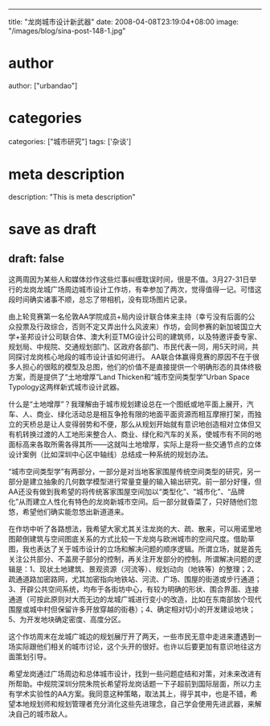 
---
title: "龙岗城市设计新武器"
date: 2008-04-08T23:19:04+08:00
image: "/images/blog/sina-post-148-1.jpg"
# author
author: ["urbandao"]
# categories
categories: ["城市研究"]
tags: ['杂谈']
# meta description
description: "This is meta description"
# save as draft
draft: false
---

这两周因为某些人和媒体炒作这些烂事纠缠耽误时间，很是不值。3月27-31日举行的龙岗龙城广场周边城市设计工作坊，有幸参加了两次，觉得值得一记。可惜这段时间确实诸事不顺，总忘了带相机，没有现场图片记录。

由上轮竞赛第一名伦敦AA学院成员+局内设计联合体来主持（幸亏没有后面的公众投票及行政综合，否则不定又弄出什么风波来）作坊，会同参赛的新加坡国立大学+圣邦设计公司联合体、澳大利亚TMG设计公司的建筑师，以及特邀评委专家、规划局、中规院、交通规划部门、区政府各部门、市民代表一同，用5天时间，共同探讨龙岗核心地段的城市设计该如何进行。
AA联合体赢得竞赛的原因不在于很多人担心的很眩的模型及总图，他们的价值不是直接提供一个明确形态的具体终极方案，而是提供了“土地增厚”Land Thicken和“城市空间类型学”Urban Space Typology这两样新式城市设计武器。

什么是“土地增厚”？我理解由于城市规划建设总在一个图纸或地平面上展开，汽车、人、商业、绿化活动总是相互争抢有限的地面平面资源而相互摩擦打架，而独立的天桥总是让人变得弱势和不便，那么从规划开始就有意识地创造相对立体但又有机转换过渡的人工地形来整合人、商业、绿化和汽车的关系，使城市有不同的地面标高来各取所需各得其所——这就叫土地增厚，实际上是将一些交通节点的立体设计案例（比如深圳中心区中轴线）总结成一种系统的规划办法。

“城市空间类型学”有两部分，一部分是对当地客家围屋传统空间类型的研究，另一部分是建立抽象的几何数学模型进行常量变量的输入输出研究。前一部分好懂，但AA还没有做到我希望的将传统客家围屋空间加以“类型化”、“城市化”、“品牌化”从而建立人性化有特色的龙岗新城市空间。后一部分就昏菜了，只好随他们忽悠，希望他们确实能忽悠出新道道来。

在作坊中听了各路想法，我希望大家尤其关注龙岗的大、疏、散来，可以用诺里地图颠倒建筑与空间图底关系的方式比较一下龙岗与欧洲城市的空间尺度。借助草图，我也表达了关于城市设计的立场和解决问题的顺序逻辑。所谓立场，就是首先关注公共部分、不盖房子部分的控制，再关注开发部分的控制。所谓解决问题的逻辑是：1、现状土地建筑、景观资源（河流等）、规划动向（地铁等）的整理；2、疏通道路加密路网，尤其加密指向地铁站、河流、广场、围屋的街道或步行通道；3、开辟公共空间系统，均布于各街坊中心，有较为明确的形状、围合界面、连接通道（可按此原则对大而无边的龙城广城进行变小的改造，比如在东南部放个现代围屋或城中村但保留许多开放穿越的街巷）；4、确定相对切小的开发建设地块；5、为开发地块确定密度、高度分区。

这个作坊周末在龙城广城边的规划展厅开了两天，一些市民无意中走进来遭遇到一场实际跟他们相关的城市讨论，这个头开的很好。也许以后要更加有意识地往这方面策划引导。

希望龙岗通过广场周边和总体城市设计，找到一些问题症结和对策，对未来改进有所帮助。中规院深圳分院朱院长希望将龙岗话题一下子超前到国际层面，所以力主有学术实验性的AA方案。我同意这种策略，取法其上，得乎其中，也是不错，希望本地规划师和规划管理者充分消化这些先进理念，自己学会使用先进武器，来解决自己的城市敌人。
